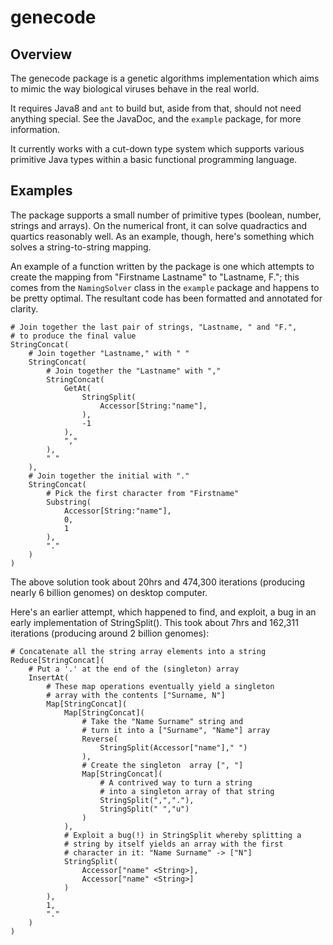 # genecode

Overview
--------
The genecode package is a genetic algorithms implementation which aims to mimic the way biological viruses behave in the real world.

It requires Java8 and `ant` to build but, aside from that, should not need anything special. See the JavaDoc, and the `example` package, for more information.

It currently works with a cut-down type system which supports various primitive Java types within a basic functional programming language.

Examples
--------

The package supports a small number of primitive types (boolean, number, strings and arrays). On the numerical front, it can solve quadractics and quartics reasonably well. As an example, though, here's something which solves a string-to-string mapping.

An example of a function written by the package is one which attempts to create the mapping from "Firstname Lastname" to "Lastname, F."; this comes from the `NamingSolver` class in the `example` package and happens to be pretty optimal. The resultant code has been formatted and annotated for clarity.

```
# Join together the last pair of strings, "Lastname, " and "F.",
# to produce the final value
StringConcat(
    # Join together "Lastname," with " "
    StringConcat(
        # Join together the "Lastname" with ","
        StringConcat(
            GetAt(
                StringSplit(
                    Accessor[String:"name"],
                ),
                -1
            ),
            ","
        ),
        " "
    ),
    # Join together the initial with "."
    StringConcat(
        # Pick the first character from "Firstname"
        Substring(
            Accessor[String:"name"],
            0,
            1
        ),
        "."
    )
)
```

The above solution took about 20hrs and 474,300 iterations (producing nearly 6 billion genomes) on desktop computer.

Here's an earlier attempt, which happened to find, and exploit, a bug in an early implementation of StringSplit(). This took about 7hrs and 162,311 iterations (producing around 2 billion genomes):

```
# Concatenate all the string array elements into a string
Reduce[StringConcat](
    # Put a '.' at the end of the (singleton) array
    InsertAt(
        # These map operations eventually yield a singleton
        # array with the contents ["Surname, N"]
        Map[StringConcat](
            Map[StringConcat](
                # Take the "Name Surname" string and
                # turn it into a ["Surname", "Name"] array
                Reverse(
                    StringSplit(Accessor["name"]," ")
                ),
                # Create the singleton  array [", "]
                Map[StringConcat](
                    # A contrived way to turn a string
                    # into a singleton array of that string
                    StringSplit(",","."),
                    StringSplit(" ","u")
                )
            ),
            # Exploit a bug(!) in StringSplit whereby splitting a
            # string by itself yields an array with the first
            # character in it: "Name Surname" -> ["N"]
            StringSplit(
                Accessor["name" <String>],
                Accessor["name" <String>]
            )
        ),
        1,
        "."
    )
)
```
